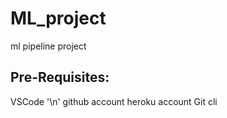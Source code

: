 # ML_project
ml pipeline project

## Pre-Requisites:
VSCode '\n'
github account
heroku account
Git cli

